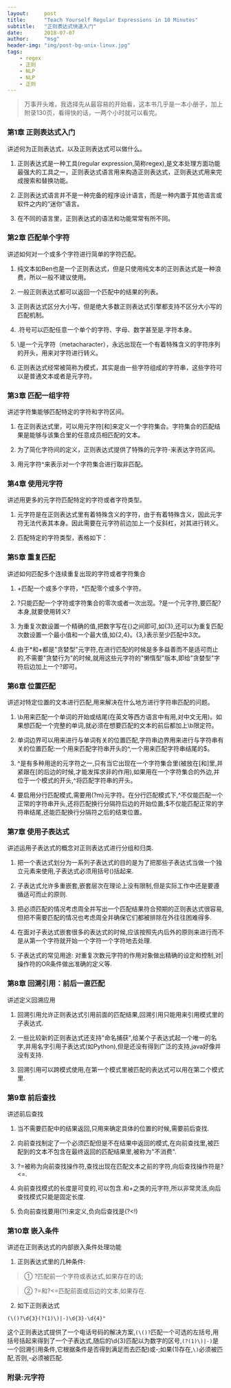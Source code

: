 ```yaml
---
layout:     post
title:      "Teach Yourself Regular Expressions in 10 Minutes"
subtitle:   "正则表达式快速入门"
date:       2018-07-07
author:     "msg"
header-img: "img/post-bg-unix-linux.jpg"
tags:
    - regex
    - 正则
    - NLP
    - NLP
    - 正则
---
```


<script src="//cdn.bootcss.com/mathjax/2.7.0/MathJax.js?config=TeX-AMS-MML_HTMLorMML"></script>
<link rel="dns-prefetch" href="//cdn.mathjax.org" />


> 万事开头难，我选择先从最容易的开始看，这本书几乎是一本小册子，加上附录130页，看得快的话，一两个小时就可以看完。

### 第1章 正则表达式入门

  讲述何为正则表达式，以及正则表达式可以做什么。
  
   1) 正则表达式是一种工具(regular expression,简称regex),是文本处理方面功能最强大的工具之一，正则表达式语言用来构造正则表达式，正则表达式用来完成搜索和替换功能。

   2) 正则表达式语言并不是一种完备的程序设计语言，而是一种内置于其他语言或软件之内的“迷你”语言。

   3) 在不同的语言里，正则表达式的语法和功能常常有所不同。

### 第2章 匹配单个字符

  讲述如何对一个或多个字符进行简单的字符匹配。

   1) 纯文本如Ben也是一个正则表达式，但是只使用纯文本的正则表达式是一种浪费，所以一般不建议使用。

   2) 一般正则表达式都可以返回一个匹配中的结果的列表。

   3) 正则表达式区分大小写，但是绝大多数正则表达式引擎都支持不区分大小写的匹配机制。

   4) .符号可以匹配任意一个单个的字符、字母、数字甚至是.字符本身。

   5) \是一个元字符（metacharacter），永远出现在一个有着特殊含义的字符序列的开头，用来对字符进行转义。

   6) 正则表达式经常被简称为模式，其实是由一些字符组成的字符串，这些字符可以是普通文本或者是元字符。

### 第3章 匹配一组字符

  讲述字符集能够匹配特定的字符和字符区间。

   1) 在正则表达式里，可以用元字符[和]来定义一个字符集合。字符集合的匹配结果是能够与该集合里的任意成员相匹配的文本。

   2) 为了简化字符间的定义，正则表达式提供了特殊的元字符-来表达字符区间。

   3) 用元字符^来表示对一个字符集合进行取非匹配。

### 第4章 使用元字符

  讲述用更多的元字符匹配特定的字符或者字符类型。

   1) 元字符是在正则表达式里有着特殊含义的字符，由于有着特殊含义，因此元字符无法代表其本身。因此需要在元字符前边加上一个反斜杠，对其进行转义。
  
   2) 匹配特定的字符类型，表格如下：


<!-- <table>
  <tr>
    <th>元字符</th>
    <th >说明</th>
  </tr>
  <tr>
    <td> \d </td>
    <td> 任何一个数字字符（等价于[0-9]）  </td>
  </tr>
  <tr>
    <td >\D </td>
    <td> 任何一个非数字字符(等价于[^0-9]) </td>
  <tr>
    <td>\w </td>
    <td> 任何一个字母数字字符或下划线字符（等价于[a-zA-Z0-9_]） </td>
  </tr>
  <tr>
    <td>\W </td>
    <td> 任何一个非字母数字字符或下划线字符（等价于[^a-zA-Z0-9_]） </td>
  </tr>
  <tr>
    <td>\s </td>
    <td> 任何一个空白字符（等价于[\f\n\r\t\v]） </td>
  </tr>
  <tr>
    <td>\s </td>
    <td> 任何一个非空白字符（等价于[^\f\n\r\t\v]） </td>
  </tr>
</table> -->



### 第5章 重复匹配

讲述如何匹配多个连续重复出现的字符或者字符集合

 1) +匹配一个或多个字符，*匹配零个或多个字符。

 2) ?只能匹配一个字符或字符集合的零次或者一次出现。?是一个元字符,要匹配?本身,就要使用转义\?

 3) 为重复次数设置一个精确的值,把数字写在{}之间即可,如{3},还可以为重复匹配次数设置一个最小值和一个最大值,如{2,4}。{3,}表示至少匹配中3次。
 4) 由于*和+都是"贪婪型"元字符,在进行匹配的时候是多多益善而不是适可而止的,不需要"贪婪行为"的时候,就用这些元字符的"懒惰型"版本,即给"贪婪型"字符后边加上一个?即可。

### 第6章 位置匹配

讲述对特定位置的文本进行匹配,用来解决在什么地方进行字符串匹配的问题。

 1) \b用来匹配一个单词的开始或结尾(在英文等西方语言中有用,对中文无用)。如果想匹配一个完整的单词,就必须在想要匹配的文本的前后都加上\b限定符。

 2) 单词边界可以用来进行与单词有关的位置匹配,字符串边界用来进行与字符串有关的位置匹配:一个用来匹配字符串开头的^,一个用来匹配字符串结尾的$。

 3) ^是有多种用途的元字符之一,只有当它出现在一个字符集合里(被放在[和]里,并紧跟在[的后边的时候,才能发挥求非的作用),如果用在一个字符集合的外边,并位于一个模式的开头,^将匹配字符串的开头。

 4) 要启用分行匹配模式,需要用(?m)元字符。在分行匹配模式下,^不仅能匹配一个正常的字符串开头,还将匹配换行分隔符后边的开始位置;$不仅能匹配正常的字符串结尾,还能匹配换行分隔符之后的结束位置。

### 第7章 使用子表达式

讲述运用子表达式的概念对正则表达式进行分组和归类.

1) 把一个表达式划分为一系列子表达式的目的是为了把那些子表达式当做一个独立元素来使用,子表达式必须用括号()括起来.

2) 子表达式允许多重嵌套,嵌套层次在理论上没有限制,但是实际工作中还是要遵循适可而止的原则.

3) 把必须匹配的情况考虑周全并写出一个匹配结果符合预期的正则表达式很容易,但把不需要匹配的情况也考虑周全并确保它们都被排除在外往往困难得多.

4) 在面对子表达式嵌套很多的表达式的时候,应该按照先内后外的原则来进行而不是从第一个字符就开始一个字符一个字符地去处理.

5) 子表达式的常见用途: 对重复次数元字符的作用对象做出精确的设定和控制,对\|操作符的OR条件做出准确的定义等.

### 第8章 回溯引用：前后一直匹配

讲述定义回溯应用

1) 回溯引用允许正则表达式引用前面的匹配结果,回溯引用只能用来引用模式里的子表达式.

2) 一些比较新的正则表达式还支持"命名捕获",给某个子表达式起一个唯一的名字,并用名字引用子表达式(如Python),但是还没有得到广泛的支持,java好像并没有支持.

3) 回溯引用可以跨模式使用,在第一个模式里被匹配的表达式可以用在第二个模式里.

### 第9章 前后查找

讲述前后查找

1) 当不需要匹配中的结果返回,只用来确定具体的位置的时候,需要前后查找.

2) 向前查找制定了一个必须匹配但是不在结果中返回的模式,在向前查找里,被匹配到的文本不包含在最终返回的匹配结果里,被称为"不消费".

3) ?=被称为向前查找操作符,查找出现在匹配文本之前的字符,向后查找操作符是?<=.

4) 向前查找模式的长度是可变的,可以包含.和+之类的元字符,所以非常灵活,向后查找模式只能是固定长度.

5) 负向前查找要用(?!)来定义,负向后查找是(?<!)

### 第10章 嵌入条件

讲述在正则表达式的内部嵌入条件处理功能

1) 正则表达式里的几种条件:
  > ① ?匹配前一个字符或表达式,如果存在的话;
  
  > ② ?=和?<=匹配前面或后边的文本,如果存在.
  
2) 如下正则表达式

```
(\()?\d{3}(?(1)\)|-)\d{3}-\d{4}"
```

这个正则表达式提供了一个电话号码的解决方案,```(\()?```匹配一个可选的左括号,用括号括起来得到了一个子表达式,随后的\d{3}匹配以为数字的区号,```(?(1)\)|-)```是一个回溯引用条件,它根据条件是否得到满足而去匹配)或-;如果(1)存在,```\)```必须被匹配,否则,-必须被匹配.

### 附录:元字符

<!-- <table>
  <tr>
    <th>元字符</th><th>说明</th>
  </tr>
  <tr>
    <td> \d </td> <td> 任何一个数字字符（等价于[0-9]）  </td>
  </tr>
  <tr>
    <td >\D </td> <td> 任何一个非数字字符(等价于[^0-9]) </td>
  <tr>
    <td>\w </td> <td> 任何一个字母数字字符或下划线字符（等价于[a-zA-Z0-9_]） </td>
  </tr>
  <tr>
    <td>\W </td> <td> 任何一个非字母数字字符或下划线字符（等价于[^a-zA-Z0-9_]） </td>
  </tr>
  <tr>
    <td>\s </td> <td> 任何一个空白字符（等价于[\f\n\r\t\v]） </td>
  </tr>
  <tr>
    <td>\s </td> <td> 任何一个非空白字符（等价于[^\f\n\r\t\v]） </td>
  </tr>
  <tr><td>\f </td> <td> 换页符 </td></tr>
  <tr><td>\n </td><td>换行符 </td></tr>
  <tr><td>\t </td><td> 制表符 </td> </tr>
  <tr><td>\v </td> <td> 垂直制表符 </td></tr>
  <tr> <td>\x </td><td> 匹配十六进制数字 </td></tr>
  <tr><td>\0 </td><td> 匹配八进制数字 </td></tr>

</table> -->
